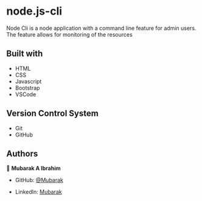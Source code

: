 # node.js-cli
Node Cli is a node application with a command line feature for admin users. The feature allows for monitoring of the resources 

## Built with
- HTML
- CSS 
- Javascript
- Bootstrap
- VSCode

## Version Control System

- Git
- GitHub

## Authors

👤 **Mubarak A Ibrahim**

- GitHub: [@Mubarak](https://github.com/imubarak234)

- LinkedIn: [Mubarak](https://www.linkedin.com/in/mubarak-ibrahim-1540a5208/)
